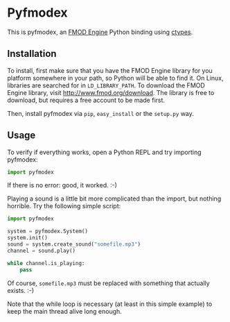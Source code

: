 Pyfmodex
========
This is pyfmodex, an [FMOD Engine](https://fmod.com) Python binding using [ctypes](https://docs.python.org/3/library/ctypes.html).

Installation
------------
To install, first make sure that you have the FMOD Engine library for you platform somewhere in your path, so Python will be able to find it.
On Linux, libraries are searched for in `LD_LIBRARY_PATH`.
To download the FMOD Engine library, visit http://www.fmod.org/download. The library is free to download, but requires a free account to be made first.

Then, install pyfmodex via `pip`, `easy_install` or the `setup.py` way.

Usage
-----
To verify if everything works, open a Python REPL and try importing pyfmodex:

```python
import pyfmodex
```

If there is no error: good, it worked. :-)

Playing a sound is a little bit more complicated than the import, but nothing horrible.
Try the following simple script:

```python
import pyfmodex

system = pyfmodex.System()
system.init()
sound = system.create_sound("somefile.mp3")
channel = sound.play()

while channel.is_playing:
    pass
```

Of course, `somefile.mp3` must be replaced with something that actually exists. :-)

Note that the while loop is necessary (at least in this simple example) to keep the main thread alive long enough.
